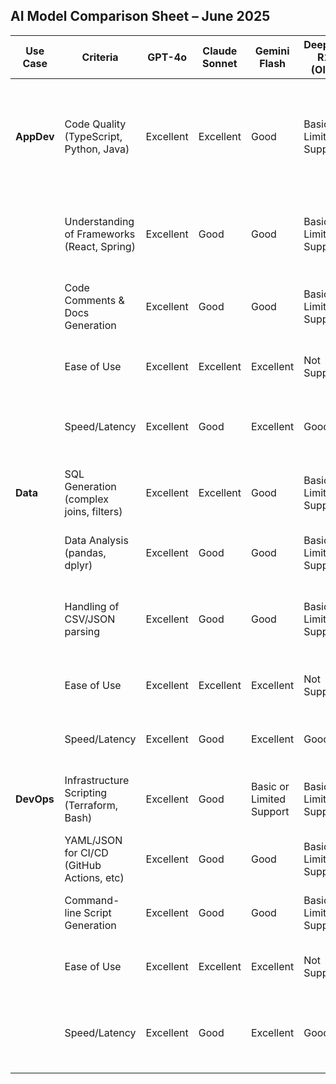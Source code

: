 ## AI Model Comparison Sheet – June 2025

| **Use Case** | **Criteria**                      | **GPT-4o**     | **Claude Sonnet** | **Gemini Flash** | **DeepSeek-R1:7B (Ollama)** | **Comments** |
|--------------|----------------------------------|----------------|-------------------|------------------|-----------------------------|--------------|
| **AppDev**   | Code Quality (TypeScript, Python, Java) |  Excellent  |  Excellent       |  Good          | Basic or Limited Support | DeepSeek outputs runnable code but lacks context; GPT-4o and Claude handle edge cases and follow structure |
|              | Understanding of Frameworks (React, Spring) |  Excellent  |  Good            |  Good          | Basic or Limited Support | DeepSeek shows knowledge but misses complex framework hooks |
|              | Code Comments & Docs Generation |  Excellent  |  Good            |  Good          | Basic or Limited Support | GPT-4o is strongest in adding meaningful comments |
|              | Ease of Use                     |  Excellent  |  Excellent       |  Excellent     |  Not Supported            | Ollama setup requires CLI & API config, less seamless |
|              | Speed/Latency                   |  Excellent  |  Good            |  Excellent     |  Good                     | Local model is fast after loading; Claude has occasional lags |
| **Data**     | SQL Generation (complex joins, filters) |  Excellent  |  Excellent       |  Good          | Basic or Limited Support | DeepSeek handles simple SELECTs; fails on joins/subqueries |
|              | Data Analysis (pandas, dplyr)   |  Excellent  |  Good            |  Good          | Basic or Limited Support | Claude provides summaries but GPT-4o excels with visuals |
|              | Handling of CSV/JSON parsing    |  Excellent  |  Good            |  Good          | Basic or Limited Support | DeepSeek needs prompting; GPT-4o interprets data quickly |
|              | Ease of Use                     |  Excellent  |  Excellent       |  Excellent     |  Not Supported            | Ollama requires REST API or local CLI integration |
|              | Speed/Latency                   |  Excellent  |  Good            |  Excellent     |  Good                     | Local model performs well after initial warm-up |
| **DevOps**   | Infrastructure Scripting (Terraform, Bash) |  Excellent  |  Good            | Basic or Limited Support | Basic or Limited Support | GPT-4o generates multi-step IaC scripts accurately |
|              | YAML/JSON for CI/CD (GitHub Actions, etc) |  Excellent  |  Good            |  Good          | Basic or Limited Support | Claude sometimes adds redundant keys |
|              | Command-line Script Generation  |  Excellent  |  Good            |  Good          | Basic or Limited Support | DeepSeek is usable but needs precise prompting |
|              | Ease of Use                     |  Excellent  |  Excellent       |  Excellent     |  Not Supported            | DeepSeek through Ollama requires technical setup |
|              | Speed/Latency                   |  Excellent  |  Good            |  Excellent     |  Good                     | Gemini and GPT-4o respond faster than Claude in DevOps use cases |

